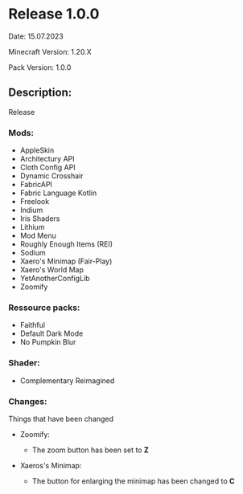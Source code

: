 # Release 1.0.0 

Date: 15.07.2023

Minecraft Version: 1.20.X

Pack Version: 1.0.0

## Description:
Release

### Mods:

- AppleSkin
- Architectury API
- Cloth Config API
- Dynamic Crosshair
- FabricAPI
- Fabric Language Kotlin
- Freelook
- Indium
- Iris Shaders
- Lithium
- Mod Menu
- Roughly Enough Items (REI)
- Sodium
- Xaero's Minimap (Fair-Play)
- Xaero's World Map
- YetAnotherConfigLib
- Zoomify
  
### Ressource packs:

- Faithful
- Default Dark Mode
- No Pumpkin Blur

### Shader:
- Complementary Reimagined

### Changes:
Things that have been changed

- Zoomify:
    - The zoom button has been set to **Z**
      
- Xaeros's Minimap:
    - The button for enlarging the minimap has been changed to **C**
